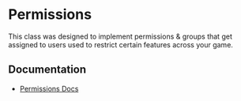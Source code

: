 # Permissions
This class was designed to implement permissions & groups that get assigned to users used to restrict certain features across your game.

## Documentation
- [Permissions Docs](https://dev-syn.github.io/rbx-permissions/api/Permissions)